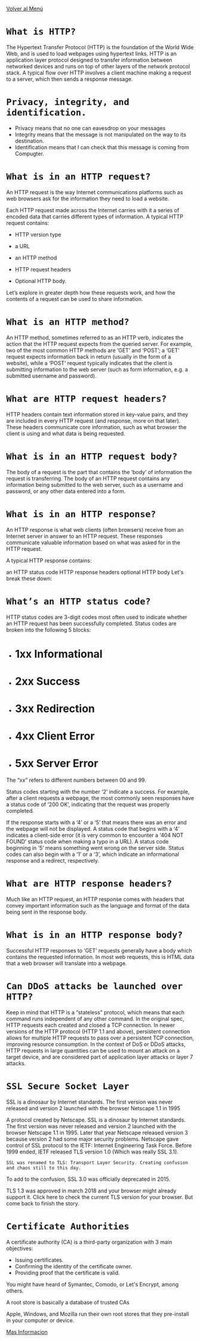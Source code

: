 [Volver al Menú](protocolos.md)

# `What is HTTP?`

The Hypertext Transfer Protocol (HTTP) is the foundation of the World Wide Web, and is used to load webpages using hypertext links. HTTP is an application layer protocol designed to transfer information between networked devices and runs on top of other layers of the network protocol stack. A typical flow over HTTP involves a client machine making a request to a server, which then sends a response message.

# `Privacy, integrity, and identification.`

- Privacy means that no one can eavesdrop on your messages
- Integrity means that the message is not manipulated on the way to its destination.
- Identification means that I can check that this message is coming from Compugter.


# `What is in an HTTP request?`

An HTTP request is the way Internet communications platforms such as web browsers ask for the information they need to load a website.

Each HTTP request made across the Internet carries with it a series of encoded data that carries different types of information. A typical HTTP request contains:

- HTTP version type

- a URL

- an HTTP method

- HTTP request headers

- Optional HTTP body.

Let’s explore in greater depth how these requests work, and how the contents of a request can be used to share information.

# `What is an HTTP method?`

An HTTP method, sometimes referred to as an HTTP verb, indicates the action that the HTTP request expects from the queried server. For example, two of the most common HTTP methods are ‘GET’ and ‘POST’; a ‘GET’ request expects information back in return (usually in the form of a website), while a ‘POST’ request typically indicates that the client is submitting information to the web server (such as form information, e.g. a submitted username and password).

# `What are HTTP request headers?`

HTTP headers contain text information stored in key-value pairs, and they are included in every HTTP request (and response, more on that later). These headers communicate core information, such as what browser the client is using and what data is being requested.

# `What is in an HTTP request body?`

The body of a request is the part that contains the ‘body’ of information the request is transferring. The body of an HTTP request contains any information being submitted to the web server, such as a username and password, or any other data entered into a form.

# `What is in an HTTP response?`

An HTTP response is what web clients (often browsers) receive from an Internet server in answer to an HTTP request. These responses communicate valuable information based on what was asked for in the HTTP request.

A typical HTTP response contains:

an HTTP status code
HTTP response headers
optional HTTP body
Let's break these down:

# `What’s an HTTP status code?`

HTTP status codes are 3-digit codes most often used to indicate whether an HTTP request has been successfully completed. Status codes are broken into the following 5 blocks:

- # 1xx Informational

- # 2xx Success

- # 3xx Redirection

- # 4xx Client Error

- # 5xx Server Error

The “xx” refers to different numbers between 00 and 99.

Status codes starting with the number ‘2’ indicate a success. For example, after a client requests a webpage, the most commonly seen responses have a status code of ‘200 OK’, indicating that the request was properly completed.

If the response starts with a ‘4’ or a ‘5’ that means there was an error and the webpage will not be displayed. A status code that begins with a ‘4’ indicates a client-side error (it is very common to encounter a ‘404 NOT FOUND’ status code when making a typo in a URL). A status code beginning in ‘5’ means something went wrong on the server side. Status codes can also begin with a ‘1’ or a ‘3’, which indicate an informational response and a redirect, respectively.

# `What are HTTP response headers?`

Much like an HTTP request, an HTTP response comes with headers that convey important information such as the language and format of the data being sent in the response body.

# `What is in an HTTP response body?`

Successful HTTP responses to ‘GET’ requests generally have a body which contains the requested information. In most web requests, this is HTML data that a web browser will translate into a webpage.

# `Can DDoS attacks be launched over HTTP?`

Keep in mind that HTTP is a “stateless” protocol, which means that each command runs independent of any other command. In the original spec, HTTP requests each created and closed a TCP connection. In newer versions of the HTTP protocol (HTTP 1.1 and above), persistent connection allows for multiple HTTP requests to pass over a persistent TCP connection, improving resource consumption. In the context of DoS or DDoS attacks, HTTP requests in large quantities can be used to mount an attack on a target device, and are considered part of application layer attacks or layer 7 attacks.


# `SSL Secure Socket Layer`

SSL is a dinosaur by Internet standards. The first version was never released and version 2 launched with the browser Netscape 1.1 in 1995

A protocol created by Netscape. SSL is a dinosaur by Internet standards. The first version was never released and version 2 launched with the browser Netscape 1.1 in 1995. Later that year Netscape released version 3 because version 2 had some major security problems. Netscape gave control of SSL protocol to the IETF: Internet Engineering Task Force. Before 1999 ended, IETF released TLS version 1.0 (Which was really SSL 3.1).

`SSL was renamed to TLS: Transport Layer Security. Creating confusion and chaos still to this day.`

To add to the confusion, SSL 3.0 was officially deprecated in 2015.

TLS 1.3 was approved in march 2018 and your browser might already support it. Click here to check the current TLS version for your browser. But come back to finish the story.


# `Certificate Authorities`

A certificate authority (CA) is a third-party organization with 3 main objectives: 

- Issuing certificates.
- Confirming the identity of the certificate owner.
- Providing proof that the certificate is valid.

You might have heard of Symantec, Comodo, or Let's Encrypt, among others.

A root store is basically a database of trusted CAs

Apple, Windows, and Mozilla run their own root stores that they pre-install in your computer or device.




[Mas Informacion](https://howhttps.works/why-do-we-need-https/)
